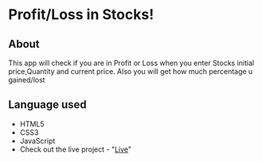 # Profit/Loss in Stocks!

## About

This app will check if you are in Profit or Loss when you enter Stocks initial price,Quantity and current price. Also you will get how much percentage u gained/lost

## Language used

- HTML5
- CSS3
- JavaScript
- Check out the live project - "[Live](https://vishalyadav-code.github.io/profit-loss/)"
